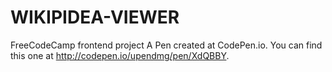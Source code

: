 # WIKIPIDEA-VIEWER
FreeCodeCamp frontend project
A Pen created at CodePen.io. You can find this one at http://codepen.io/upendmg/pen/XdQBBY.
